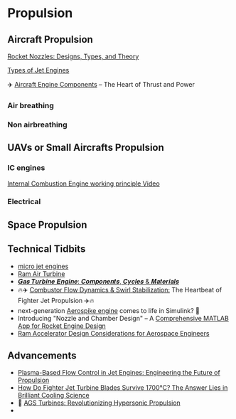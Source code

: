 # Propulsion

## Aircraft Propulsion 

[Rocket Nozzles: Designs, Types, and Theory](https://www.linkedin.com/posts/jitesh-swami-7959721aa_rocketscience-nozzledesign-aerospaceengineering-activity-7334657022166016002-5is_/?utm_source=share&utm_medium=member_android&rcm=ACoAAD-ruCgBJnujmeLzmj1X4DpLLTuxktERedQ)

[Types of Jet Engines](https://www.linkedin.com/posts/kiriti-rambhatla_aerospaceengineering-jetengines-deeptech-activity-7335440101209972736-zYwF/?utm_source=share&utm_medium=member_android&rcm=ACoAAD-ruCgBJnujmeLzmj1X4DpLLTuxktERedQ)

✈️ [Aircraft Engine Components](https://www.linkedin.com/posts/jorge-sebastiao-12a3a8288_aircraftengine-jetengineparts-aviationtechnology-activity-7342127799614242816-m2nI/?utm_source=share&utm_medium=member_android&rcm=ACoAAD-ruCgBJnujmeLzmj1X4DpLLTuxktERedQ) – The Heart of Thrust and Power

### Air breathing 

### Non airbreathing

## UAVs or Small Aircrafts Propulsion

### IC engines

[Internal Combustion Engine working principle Video](https://www.linkedin.com/posts/rajat-walia_mechanical-mechanicalengineering-cfd-activity-7280879220711374848-V7Sp/?utm_source=share&utm_medium=member_android)

### Electrical

## Space Propulsion


## Technical Tidbits

- [micro jet engines](https://www.linkedin.com/posts/yousefashrymjt_microjetengine-gasturbine-aerospaceengineering-activity-7327336550139084800-CwO5/?utm_source=share&utm_medium=member_android&rcm=ACoAAD-ruCgBJnujmeLzmj1X4DpLLTuxktERedQ)
- [Ram Air Turbine](https://www.linkedin.com/posts/diego-priego_aviation-safety-engineering-activity-7309121693669580800-U1R3/?utm_source=share&utm_medium=member_desktop&rcm=ACoAAD-ruCgBJnujmeLzmj1X4DpLLTuxktERedQ)
- [𝑮𝒂𝒔 𝑻𝒖𝒓𝒃𝒊𝒏𝒆 𝑬𝒏𝒈𝒊𝒏𝒆: 𝑪𝒐𝒎𝒑𝒐𝒏𝒆𝒏𝒕𝒔, 𝑪𝒚𝒄𝒍𝒆𝒔 & 𝑴𝒂𝒕𝒆𝒓𝒊𝒂𝒍𝒔](https://www.linkedin.com/posts/sattyam-maurya_jetengine-gasturbine-aerospaceengineering-activity-7329424951373991936-_BUM/?utm_source=share&utm_medium=member_android&rcm=ACoAAD-ruCgBJnujmeLzmj1X4DpLLTuxktERedQ)
- 🔥✈️ [Combustor Flow Dynamics & Swirl Stabilization:](https://www.linkedin.com/posts/honey-yadav-608420261_mechanicalengineering-aerospaceengineering-activity-7333103704654389249-DJES/?utm_source=share&utm_medium=member_android&rcm=ACoAAD-ruCgBJnujmeLzmj1X4DpLLTuxktERedQ) The Heartbeat of Fighter Jet Propulsion ✈️🔥
- next-generation [Aerospike engine](https://www.linkedin.com/posts/marco-nanni-663180252_thermalflow-fluiddynamics-heattransfer-activity-7335674709457485824-Ohyi/?utm_source=share&utm_medium=member_android&rcm=ACoAAD-ruCgBJnujmeLzmj1X4DpLLTuxktERedQ) comes to life in Simulink? 🚀
- Introducing "Nozzle and Chamber Design" – A [Comprehensive MATLAB App for Rocket Engine Design](https://www.linkedin.com/posts/udayballingu_rocketpropulsion-aerospaceengineering-nozzledesign-activity-7337189113390931968-sj9P/?utm_source=share&utm_medium=member_android&rcm=ACoAAD-ruCgBJnujmeLzmj1X4DpLLTuxktERedQ)
- [Ram Accelerator Design Considerations for Aerospace Engineers](https://www.researchgate.net/publication/370756195_Ram_Accelerator_Design_Considerations_for_Aerospace_Engineers)

 
## Advancements

- [Plasma-Based Flow Control in Jet Engines: Engineering the Future of Propulsion](https://www.linkedin.com/posts/honey-yadav-608420261_mechanicalaerospaceengineering-aerospaceengineering-activity-7330925290325454848-aNAo/?utm_source=share&utm_medium=member_android&rcm=ACoAAD-ruCgBJnujmeLzmj1X4DpLLTuxktERedQ)
- [How Do Fighter Jet Turbine Blades Survive 1700°C? The Answer Lies in Brilliant Cooling Science](https://www.linkedin.com/posts/honey-yadav-608420261_jet-turbine-blades-activity-7330559300848799745-ve7C/?utm_source=share&utm_medium=member_android&rcm=ACoAAD-ruCgBJnujmeLzmj1X4DpLLTuxktERedQ)
- 🚀 [AGS Turbines: Revolutionizing Hypersonic Propulsion](https://www.linkedin.com/posts/honey-yadav-608420261_mechanicalengineering-hypersonics-jetengines-activity-7334184862259494912-A0dn/?utm_source=share&utm_medium=member_android&rcm=ACoAAD-ruCgBJnujmeLzmj1X4DpLLTuxktERedQ)
- 
